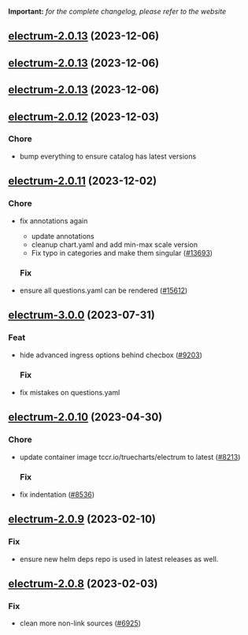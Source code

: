 **Important:**
*for the complete changelog, please refer to the website*




## [electrum-2.0.13](https://github.com/truecharts/charts/compare/electrum-2.0.12...electrum-2.0.13) (2023-12-06)




## [electrum-2.0.13](https://github.com/truecharts/charts/compare/electrum-2.0.12...electrum-2.0.13) (2023-12-06)




## [electrum-2.0.13](https://github.com/truecharts/charts/compare/electrum-2.0.12...electrum-2.0.13) (2023-12-06)




## [electrum-2.0.12](https://github.com/truecharts/charts/compare/electrum-2.0.11...electrum-2.0.12) (2023-12-03)

### Chore

- bump everything to ensure catalog has latest versions
  
  


## [electrum-2.0.11](https://github.com/truecharts/charts/compare/electrum-3.0.0...electrum-2.0.11) (2023-12-02)

### Chore

- fix annotations again
  - update annotations
  - cleanup chart.yaml and add min-max scale version
  - Fix typo in categories and make them singular ([#13693](https://github.com/truecharts/charts/issues/13693))
  
  ### Fix

- ensure all questions.yaml can be rendered ([#15612](https://github.com/truecharts/charts/issues/15612))
  
  











## [electrum-3.0.0](https://github.com/truecharts/charts/compare/electrum-2.0.10...electrum-3.0.0) (2023-07-31)

### Feat

- hide advanced ingress options behind checbox ([#9203](https://github.com/truecharts/charts/issues/9203))
  
  ### Fix

- fix mistakes on questions.yaml
  
  


## [electrum-2.0.10](https://github.com/truecharts/charts/compare/electrum-2.0.9...electrum-2.0.10) (2023-04-30)

### Chore

- update container image tccr.io/truecharts/electrum to latest ([#8213](https://github.com/truecharts/charts/issues/8213))
  
  ### Fix

- fix indentation ([#8536](https://github.com/truecharts/charts/issues/8536))
  
  


## [electrum-2.0.9](https://github.com/truecharts/charts/compare/electrum-2.0.8...electrum-2.0.9) (2023-02-10)

### Fix

- ensure new helm deps repo is used in latest releases as well.
  
  


## [electrum-2.0.8](https://github.com/truecharts/charts/compare/electrum-2.0.7...electrum-2.0.8) (2023-02-03)

### Fix

-  clean more non-link sources ([#6925](https://github.com/truecharts/charts/issues/6925))
  
  


